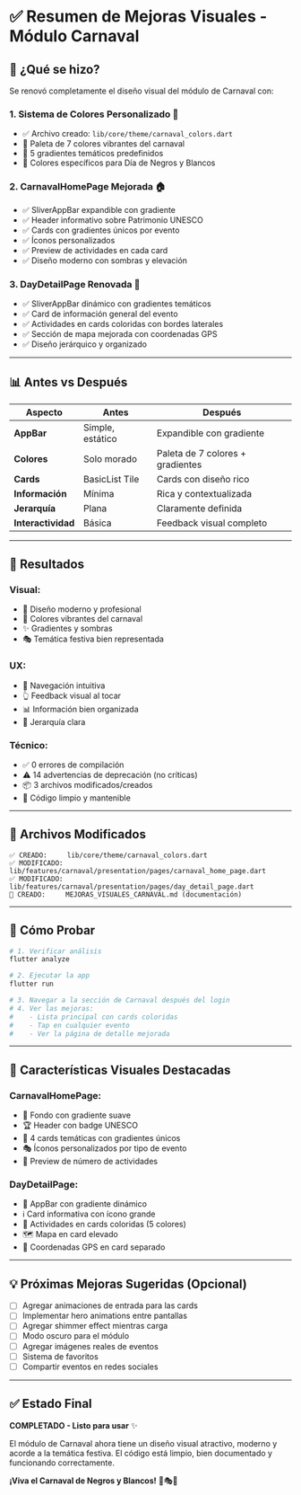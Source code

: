 # ✅ Resumen de Mejoras Visuales - Módulo Carnaval

## 🎨 ¿Qué se hizo?

Se renovó completamente el diseño visual del módulo de Carnaval con:

### 1. **Sistema de Colores Personalizado** 🌈
- ✅ Archivo creado: `lib/core/theme/carnaval_colors.dart`
- 🎨 Paleta de 7 colores vibrantes del carnaval
- 🌅 5 gradientes temáticos predefinidos
- 🎯 Colores específicos para Día de Negros y Blancos

### 2. **CarnavalHomePage Mejorada** 🏠
- ✅ SliverAppBar expandible con gradiente
- ✅ Header informativo sobre Patrimonio UNESCO
- ✅ Cards con gradientes únicos por evento
- ✅ Íconos personalizados
- ✅ Preview de actividades en cada card
- ✅ Diseño moderno con sombras y elevación

### 3. **DayDetailPage Renovada** 📱
- ✅ SliverAppBar dinámico con gradientes temáticos
- ✅ Card de información general del evento
- ✅ Actividades en cards coloridas con bordes laterales
- ✅ Sección de mapa mejorada con coordenadas GPS
- ✅ Diseño jerárquico y organizado

---

## 📊 Antes vs Después

| Aspecto | Antes | Después |
|---------|-------|---------|
| **AppBar** | Simple, estático | Expandible con gradiente |
| **Colores** | Solo morado | Paleta de 7 colores + gradientes |
| **Cards** | BasicList Tile | Cards con diseño rico |
| **Información** | Mínima | Rica y contextualizada |
| **Jerarquía** | Plana | Claramente definida |
| **Interactividad** | Básica | Feedback visual completo |

---

## 🎯 Resultados

### **Visual:**
- 🎨 Diseño moderno y profesional
- 🌈 Colores vibrantes del carnaval
- ✨ Gradientes y sombras
- 🎭 Temática festiva bien representada

### **UX:**
- 📱 Navegación intuitiva
- 👆 Feedback visual al tocar
- 📊 Información bien organizada
- 🎯 Jerarquía clara

### **Técnico:**
- ✅ 0 errores de compilación
- ⚠️ 14 advertencias de deprecación (no críticas)
- 📦 3 archivos modificados/creados
- 🔧 Código limpio y mantenible

---

## 📁 Archivos Modificados

```
✅ CREADO:     lib/core/theme/carnaval_colors.dart
✅ MODIFICADO: lib/features/carnaval/presentation/pages/carnaval_home_page.dart
✅ MODIFICADO: lib/features/carnaval/presentation/pages/day_detail_page.dart
📝 CREADO:     MEJORAS_VISUALES_CARNAVAL.md (documentación)
```

---

## 🚀 Cómo Probar

```powershell
# 1. Verificar análisis
flutter analyze

# 2. Ejecutar la app
flutter run

# 3. Navegar a la sección de Carnaval después del login
# 4. Ver las mejoras:
#    - Lista principal con cards coloridas
#    - Tap en cualquier evento
#    - Ver la página de detalle mejorada
```

---

## 📸 Características Visuales Destacadas

### **CarnavalHomePage:**
- 🎨 Fondo con gradiente suave
- 🏆 Header con badge UNESCO
- 🎪 4 cards temáticas con gradientes únicos
- 🎭 Íconos personalizados por tipo de evento
- 📅 Preview de número de actividades

### **DayDetailPage:**
- 🌅 AppBar con gradiente dinámico
- ℹ️ Card informativa con ícono grande
- 🎉 Actividades en cards coloridas (5 colores)
- 🗺️ Mapa en card elevado
- 📍 Coordenadas GPS en card separado

---

## 💡 Próximas Mejoras Sugeridas (Opcional)

- [ ] Agregar animaciones de entrada para las cards
- [ ] Implementar hero animations entre pantallas
- [ ] Agregar shimmer effect mientras carga
- [ ] Modo oscuro para el módulo
- [ ] Agregar imágenes reales de eventos
- [ ] Sistema de favoritos
- [ ] Compartir eventos en redes sociales

---

## ✅ Estado Final

**COMPLETADO - Listo para usar** ✨

El módulo de Carnaval ahora tiene un diseño visual atractivo, moderno y acorde a la temática festiva. El código está limpio, bien documentado y funcionando correctamente.

**¡Viva el Carnaval de Negros y Blancos!** 🎉🎭🎨
